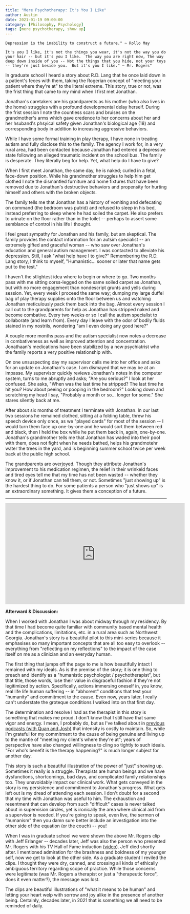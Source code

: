 ```yaml
---
title: "Mere Psychotherapy: It's You I Like"
author: Austin
date: 2021-01-19 09:00:00
category: [Philosophy, Psychology]
tags: [mere psychotherapy, show up]
---
```


```Depression is the inability to construct a future." ~ Rollo May```

```It's you I like, it's not the things you wear, it's not the way you do your hair -- but it's you I like.  The way you are right now, The way deep down inside of you -- Not the things that you hide, not your toys -- they're just beside you.  But it's you I like." ~ Mr. Rogers"```

In graduate school I heard a story about R.D. Lang that he once laid down in a patient's feces with them, taking the Rogerian concept of "meeting your patient where they're at" to the literal extreme.  This story, true or not, was the frist thing that came to my  mind when I first met Jonathan.

Jonathan's caretakers are his grandparents as his mother (who also lives in the home) struggles with a profound developmental delay herself.  During the frist session I note the countless scars and bruises on the grandmother's arms which gave credence to her concerns about her and her hsuband's phsyical safety given Jonathan's biological age (18) and corresponding body in addition to increasing aggressive behaviors.

While I have some formal training in play therapy, I have none in treating autism and fully disclose this to the family.  The agency I work for, in a very rural area, had been contacted because Jonathan had entered a depressive state following an alleged traumatic incident on the school bus.  The family is desperate.  They literally beg for help.  Yet, what help do I have to give?

When I first meet Jonathan, the same day, he is naked; curled in a fetal, face-down position.  While his grandmother struggles to help him get clothed I note the dismantled furniture and home fixtures that have been removed due to Jonathan's destructive behaviors and propensity for hurting himself and others with the broken objects.

The family tells me that Jonathan has a history of vomiting and defecating on command (the bedroom was putrid) and refused to sleep in his bed, instead preferring to sleep where he had soiled the carpet.  He also prefers to urinate on the floor rather than in the toilet -- perhaps to assert some semblance of control in his life I thought.

I feel great sympathy for Jonathan and his family, but am skeptical.  The family provides the contact information for an autsim specialist -- an extremely gifted and graceful woman -- who saw over Jonathan's education and general autism management.  I was contacted to alleviate his depression.  Still, I ask "what help have I to give?"  Remembering the R.D. Lang story, I think to myself, "Humanistic... sooner or later that name gets put to the test."

I haven't the stlightest idea where to begin or where to go.  Two months pass with me sitting corss-legged on the same soiled carpet as Jonathan, but with no more engagement than nondescript grunts and yells during session.  Yet, every week I proceed the same way; dumping my large duffel bag of play therapy supplies onto the floor between us and watching Jonathan meticulously pack them back into the bag.  Almost every session I call out to the grandparents for help as Jonathan has stripped naked and become combative.  Every two weeks or so I call the autism specialist to collaborate (and learn from).  Every day I leave with the odor of bodily fluids stained in my nostrils, wondering "am I even doing any good here?"

A couple more months pass and the autism specialist now notes a decrease in combativeness as well as improved attention and concentration.  Jonathaan's medications have been stabilized by a new psychiatrist who the family reports a very positive relationship with.

On one unsuspecting day my supervisor calls me into her office and asks for an update on Jonathan's case.  I am dismayed that we may be at an impasse.  My supervisor quickly reviews Jonathan's notes in the computer system, turns to me abruptly and asks; "Are you serious?"  I look at her confused.  She asks, "When was the last time he stripped?  The last time he hit you?  How about peeing or pooping in the bedroom?"  Looking down and scratching my head I say, "Probably a month or so... longer for some."  She stares silently back at me.

After about six months of treatment I terminate with Jonathan.  In our last two sessions he remained clothed, sitting at a folding table, threw his speech device only once, as we "played cards" for most of the session -- I would turn them face up one-by-one and he would sort them between red and black, then I held the box while he put them back in, again, one-by-one.  Jonathan's grandmother tells me that Jonathan has waded into their pool with them, does not fight when he needs bathed, helps his grandmotehr water the trees in the yard, and is beginning summer school twice per week back at the public high school.

The grandparents are overjoyed.  Though they attribute Jonathan's improvement to his medication regimen, the relief in their wrinkeld faces and tired eyes tell me that my time has not been wasted -- whether they know it, or if Jonathan can tell them, or not.  Sometimes "just showing up" is the hardest thing to do.  For some patients a person who "just shows up" is an extraordinary something.  It gives them a conception of a future.

---

<iframe width="560" height="315" src="https://www.youtube.com/embed/USWXF1XW2zo" frameborder="0" allow="accelerometer; autoplay; clipboard-write; encrypted-media; gyroscope; picture-in-picture" allowfullscreen></iframe>

**Afterward & Discussion:**

When I worked with Jonathan I was about midway through my residency.  By that time I had become quite familiar with community based mental health and the complications, limitations, etc. in a rural area such as Northwest Georgia.  Jonathan's story is a beautiful pilot to this mini-series because it emphasises so many important concepts that are all too easy to overlook -- everything from "reflecting on my reflections" to the impact of the case itself on me as a clinician and an everyday human.

The first thing that jumps off the page to me is how beautifully intact I remained with my ideals.  As is the premise of the story; it is one thing to preach and identify as a "humanistic psychologist / psychotherapist", but that title, those words, lose their value in disgraceful fashion if they're not legitimized by action.  Specifically, actions immersing oneself in, you know, real life life human suffering -- in "abhorent" conditions that test your "humanity" and commitment to the cause.  Even now, years later, I really can't understate the groteque conditions I walked into on that first day.

The determination and resolve I had as the therapist in this story is something that makes me proud.  I don't know that I still have that same vigor and energy.  I mean, I probably do, but as I've talked about in [previous podcasts (with Quan and Josh)](https://anchor.fm/thekombatkitchen) that intensity is costly to maintain.  So, while I'm grateful for my commitment to the cause of being genuine and living up to the mantle of "meeting my client's where they're at"; years of perspective have also changed willingness to cling so tightly to such ideals.  "For who's benefit is the therapy happening?" is much longer subject for another day.

This story is such a beautiful illustration of the power of "just" showing up.  Sometimes it really is a struggle.  Therapists are human beings and we have dysfunctions, shortcomings, bad days, and complicated family relationships too.  They unavoidably impact our clinical work.  What gets conveyed in the story is my persistence and commitment to Jonathan's progress.  What gets left out is  my dread of attending each session.  I don't doubt for a second that my time with Jonathan was useful to him.  The exhaustion and resentment that can develop from such "difficult" cases is never talked about in supervision circles, yet is ironically the area where clinical aid from a supervisor is needed.  If you're going to speak, even live, the sermon of "humanism" then you damn sure better include an investigation into the other side of the equation (or the couch) -- you!

When I was in graduate school we were shown the above Mr. Rogers clip with Jeff Erlanger -- decades later, Jeff was also the person who presented Mr. Rogers with his TV Hall of Fame induction ([video](https://www.youtube.com/watch?v=TcNxY4TudXo&t=8s)).  Jeff died shortly after.  I mentioned admiration for the brashness and boldness of my younger self, now we get to look at the other side.  As a graduate student I reviled the clips.  I thought they were dry, canned, and crossing all kinds of ethically ambiguous territory regarding scope of practice.  While those concerns were legitimate (was Mr. Rogers a therapist or just a "therapeutic force", does it even matter?), the message was lost.

The clips are beautiful  illustrations of "what it means to be human" and letting your heart welp with sorrow and joy alike in the presence of another being.  Certainly, decades later, in 2021 that is something we all need to be reminded of daily. 
